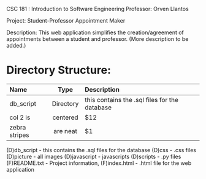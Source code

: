 CSC 181 : Introduction to Software Engineering
Professor: Orven Llantos

Project:
Student-Professor Appointment Maker

Description:
This web application simplifies the creation/agreement of appointments between a student and professor. (More description to be added.)

Directory Structure:
======================
| Name | Type | Description                 |
| :------------ |:---------------:|:----- |
| db_script    | Directory | this contains the .sql files for the database |
| col 2 is      | centered        |   $12 |
| zebra stripes | are neat        |    $1 |
(D)db_script - this contains the .sql files for the database
(D)css - .css files
(D)picture - all images
(D)javascript - javascripts
(D)scripts - .py files
(F)README.txt - Project information, 
(F)index.html - .html file for the web application
